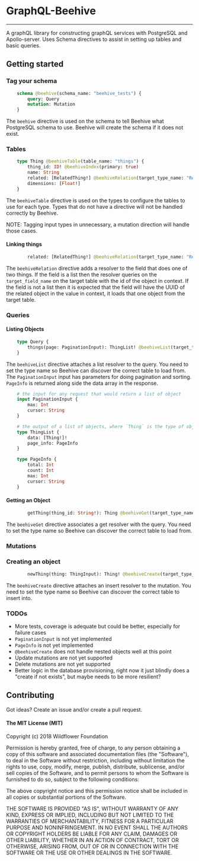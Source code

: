 # GraphQL-Beehive
-----------------------------------

A graphQL library for constructing graphQL services with PostgreSQL and Apollo-server. Uses Schema directives to assist in setting up tables and basic queries.


## Getting started

### Tag your schema

```graphql
    schema @beehive(schema_name: "beehive_tests") {
        query: Query
        mutation: Mutation
    }
```

The `beehive` directive is used on the schema to tell Beehive what PostgreSQL schema to use. Beehive will create the schema if it does not exist.

### Tables

```graphql
    type Thing @beehiveTable(table_name: "things") {
        thing_id: ID! @beehiveIndex(primary: true)
        name: String
        related: [RelatedThing!] @beehiveRelation(target_type_name: "RelatedThing", target_field_name: "thing")
        dimensions: [Float!]
    }
```

The `beehiveTable` directive is used on the types to configure the tables to use for each type. Types that do not have a directive will not be handled correctly by Beehive.

NOTE: Tagging input types in unnecessary, a mutation direction will handle those cases.

#### Linking things

```graphql
        related: [RelatedThing!] @beehiveRelation(target_type_name: "RelatedThing", target_field_name: "thing")
```

The `beehiveRelation` directive adds a resolver to the field that does one of two things. If the field is a list then the resolver queries on the `target_field_name` on the target table with the id of the object in context. If the field is not a list then it is expected that the field will have the UUID of the related object in the value in context, it loads that one object from the target table.


### Queries

#### Listing Objects

```graphql
    type Query {
        things(page: PaginationInput): ThingList! @beehiveList(target_type_name: "Thing")
    }
```
The `beehiveList` directive attaches a list resolver to the query. You need to set the type name so Beehive can discover the correct table to load from. The `PaginationInput` input has parameters for doing pagination and sorting. `PageInfo` is returned along side the data array in the response.

```graphql
    # the input for any request that would return a list of object
    input PaginationInput {
        max: Int
        cursor: String
    }

    # the output of a list of objects, where `Thing` is the type of object you expect
    type ThingList {
        data: [Thing!]!
        page_info: PageInfo
    }

    type PageInfo {
        total: Int
        count: Int
        max: Int
        cursor: String
    }
```
#### Getting an Object

```graphql
        getThing(thing_id: String!): Thing @beehiveGet(target_type_name: "Thing")
```

The `beehiveGet` directive associates a get resolver with the query. You need to set the type name so Beehive can discover the correct table to load from.

### Mutations

### Creating an object

```graphql
        newThing(thing: ThingInput): Thing! @beehiveCreate(target_type_name: "Thing")
```

The `beehiveCreate` directive attaches an insert resolver to the mutation. You need to set the type name so Beehive can discover the correct table to insert into.


### TODOs

- More tests, coverage is adequate but could be better, especially for failure cases
- `PaginationInput` is not yet implemented
- `PageInfo` is not yet implemented
- `@beehiveCreate` does not handle nested objects well at this point
- Update mutations are not yet supported
- Delete mutations are not yet supported
- Better logic in the database provisioning, right now it just blindly does a "create if not exists", but maybe needs to be more resilient?

## Contributing

Got ideas? Create an issue and/or create a pull request.


#### The MIT License (MIT)

Copyright (c) 2018 Wildflower Foundation

Permission is hereby granted, free of charge, to any person obtaining a copy of this software and associated documentation files (the "Software"), to deal in the Software without restriction, including without limitation the rights to use, copy, modify, merge, publish, distribute, sublicense, and/or sell copies of the Software, and to permit persons to whom the Software is furnished to do so, subject to the following conditions:

The above copyright notice and this permission notice shall be included in all copies or substantial portions of the Software.

THE SOFTWARE IS PROVIDED "AS IS", WITHOUT WARRANTY OF ANY KIND, EXPRESS OR IMPLIED, INCLUDING BUT NOT LIMITED TO THE WARRANTIES OF MERCHANTABILITY, FITNESS FOR A PARTICULAR PURPOSE AND NONINFRINGEMENT. IN NO EVENT SHALL THE AUTHORS OR COPYRIGHT HOLDERS BE LIABLE FOR ANY CLAIM, DAMAGES OR OTHER LIABILITY, WHETHER IN AN ACTION OF CONTRACT, TORT OR OTHERWISE, ARISING FROM, OUT OF OR IN CONNECTION WITH THE SOFTWARE OR THE USE OR OTHER DEALINGS IN THE SOFTWARE.